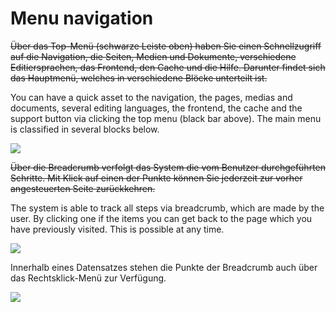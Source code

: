 # Menu navigation

~~Über das Top-Menü (schwarze Leiste oben) haben Sie einen Schnellzugriff auf die Navigation, die Seiten, Medien und Dokumente, verschiedene Editiersprachen, das Frontend, den Cache und die Hilfe. Darunter findet sich das Hauptmenü, welches in verschiedene Blöcke unterteilt ist.~~

You can have a quick asset to the navigation, the pages, medias and documents, several editing languages, the frontend, the cache and the support button via clicking the top menu (black bar above). The main menu is classified in several blocks below.

![](bild6.png)

~~Über die Breadcrumb verfolgt das System die vom Benutzer durchgeführten Schritte. Mit Klick auf einen der Punkte können Sie jederzeit zur vorher angesteuerten Seite zurückkehren.~~

The system is able to track all steps via breadcrumb, which are made by the user. By clicking one if the items you can get back to the page which you have previously visited. This is possible at any time.

![](bild7.png)

Innerhalb eines Datensatzes stehen die Punkte der Breadcrumb auch über das Rechtsklick-Menü zur Verfügung. 



![](bild8.png)